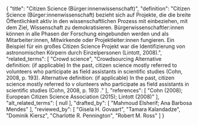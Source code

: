 {
    "title": "Citizen Science (Bürger:innenwissenschaft)",
    "definition": "Citizen Science (Bürger:innenwissenschaft) bezieht sich auf Projekte, die die breite Öffentlichkeit aktiv in den wissenschaftlichen Prozess mit einbeziehen, mit dem Ziel, Wissenschaft zu demokratisieren. Bürgerwissenschaftler:innen können in alle Phasen der Forschung eingebunden werden und als Mitarbeiter:innen, Mitwirkende oder Projektleiter:innen fungieren. Ein Beispiel für ein großes Citizen Science Projekt war die Identifizierung von astronomischen Körpern durch Einzelpersonen (Lintott, 2008).",
    "related_terms": [
        "Crowd science",
        "Crowdsourcing Alternative definition: (if applicable) In the past, citizen science mostly referred to volunteers who participate as field assistants in scientific studies (Cohn, 2008, p. 193). Alternative definition: (if applicable) In the past, citizen science mostly referred to v olunteers who participate as field assistants in scientific studies (Cohn, 2008, p. 193) ."
    ],
    "references": [
        "Cohn (2008); European Citizen Science Association (2015); Lintott (2008)"
    ],
    "alt_related_terms": [
        null
    ],
    "drafted_by": [
        "Mahmoud Elsherif; Ana Barbosa Mendes"
    ],
    "reviewed_by": [
        "Gisela H. Govaart",
        "Tamara Kalandadze",
        "Dominik Kiersz",
        "Charlotte R. Pennington",
        "Robert M. Ross"
    ]
}